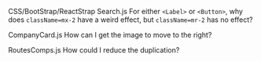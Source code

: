 CSS/BootStrap/ReactStrap
Search.js
For either `<Label>` or `<Button>`, why does `className=mx-2` have a weird effect, but `className=mr-2` has no effect?

CompanyCard.js
How can I get the image to move to the right?

RoutesComps.js
How could I reduce the duplication?